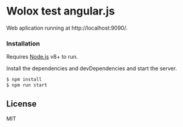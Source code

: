 # Wolox test angular.js

Web aplication running at  http://localhost:9090/.

### Installation

Requires [Node.js] v8+ to run.

Install the dependencies and devDependencies and start the server.

```sh
$ npm install
$ npm run start
```

## License

MIT

[//]: # "These are reference links used in the body of this note and get stripped out when the markdown processor does its job. There is no need to format nicely because it shouldn't be seen. Thanks SO - http://stackoverflow.com/questions/4823468/store-comments-in-markdown-syntax"

[node.js]: http://nodejs.org
[angularjs]: http://angularjs.org